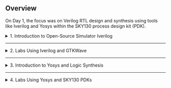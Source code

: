 

## Overview
On Day 1, the focus was on Verilog RTL design and synthesis using tools like Iverilog and Yosys within the SKY130 process design kit (PDK).


<details>
    <summary>1. Introduction to Open-Source Simulator Iverilog</summary>

- **Key Concepts**:
  - **Simulator**: A tool used to check the design of RTL (Register Transfer Level). The tool used for this purpose is Iverilog.
  - **Design**: Verilog code or a set of Verilog codes that implement the intended functionality to meet required specifications.
  - **Testbench**: A setup used to apply test vectors to the design to verify its functionality.

- **How It Works**:
  - The simulator checks for changes in input signals.
  - If there is a change in input, the output is evaluated.
  - If no input changes, there is no change in output.

- **Design Structure**:
  - The design may have one or more primary inputs and one or more primary outputs.
  - The testbench does not have primary inputs or outputs.

- **Iverilog-Based Simulation Flow**:
  - Both the design and the testbench are given to Iverilog.
  - Iverilog generates a VCD (Value Change Dump) file, which is then provided to GTKWave for waveform visualization.
</details>

--------------------------------------------------------------------------------------------------------------------------------------------------------------

<details>
    <summary>2. Labs Using Iverilog and GTKWave</summary>

- **Steps**:
  1. Load the latch and its testbench into Iverilog, then execute the `a.out` file.
     
     ![Latch Testbench](https://github.com/user-attachments/assets/f5c09d2d-8663-42db-854b-53cda992bac6)

  2. Load the `.vcd` file into GTKWave for waveform visualization.
     
     ![GTKWave Visualization](https://github.com/user-attachments/assets/475d843e-b965-4af9-a84b-c81a4ed22ae8)
</details>

--------------------------------------------------------------------------------------------------------------------------------------------------------------

<details>
    <summary>3. Introduction to Yosys and Logic Synthesis</summary>

#### Introduction to Yosys
- **Yosys**: A tool used to convert RTL into a netlist.
  - **Netlist**: Represents the design in terms of cells from the `.lib` (library) file.

    ![Yosys Tool](https://github.com/user-attachments/assets/50f13129-e000-45fc-a638-e76b554b804e)

- **Verification of Synthesis**:
  - The primary inputs and outputs of the synthesized netlist remain the same as in the RTL design, meaning the same testbench can be used.

    ![Netlist Verification](https://github.com/user-attachments/assets/2d289936-912b-4a13-a402-af55b73aeeab)

#### Introduction to Logic Synthesis
1. **RTL Design**: Behavioral representation of the required specification.

   ![RTL Design](https://github.com/user-attachments/assets/8af7b724-9f76-45aa-a56b-21fbd58f2757)

2. **Synthesis**: Conversion of RTL to gate-level, where the design is transformed into gates with interconnections.

3. **Netlist**: The output of the synthesis process, consisting of gates and their interconnections.

   ![Netlist](https://github.com/user-attachments/assets/1d80cc79-2931-4b27-9eae-fd5b9301cdee)

4. **.lib**: A collection of logical modules, including basic logic gates (e.g., AND, OR, NOT). Different flavors of the same gate exist (e.g., slow, medium, fast versions).

5. **Why Different Flavors of Gates?**: Faster cells are used for performance, while slower cells meet hold time constraints.
   ![Fast cells](https://github.com/user-attachments/assets/44928f5d-7fd3-4ecd-9e95-cf905cde974b)
   ![Slow cells](https://github.com/user-attachments/assets/9141d461-acad-4b9b-9467-958ab1a6f605)
7. **Selection of cells.
<img width="1042" alt="Screenshot 2024-10-22 at 9 53 13 AM" src="https://github.com/user-attachments/assets/080568c9-13af-4340-8448-a80009099884">
8. **Synthesis.
<img width="1059" alt="Screenshot 2024-10-22 at 9 54 08 AM" src="https://github.com/user-attachments/assets/97a840ad-cc7b-49de-a7c3-81874f6f25fb">

   
</details>

--------------------------------------------------------------------------------------------------------------------------------------------------------------


<details>
    <summary>4. Labs Using Yosys and SKY130 PDKs</summary>

#### Part 1
- **Lab Steps**:
  - Use Iverilog to simulate RTL and generate netlists using Yosys.
  - Visualize waveforms and analyze synthesized designs.
  1. Invoke yosys to start the synthesis tool:  
     `yosys`  
     ![Lab Example 1](https://github.com/user-attachments/assets/00fe4aa1-6fcf-4bff-bfa9-8ae8fb95b36b)
  2. Read liberty files (library cells):  
     `read_liberty -lib ../mylib/lib/sky130_fd_sc_hd__mux__2_1.lib`  
     ![Lab Example 2](https://github.com/user-attachments/assets/a9a6fba4-2481-4b85-a2be-57fc6b63c236)
  3. Check for errors by reading Verilog design:  
     `read_verilog good_mux.v`  
     ![Lab Example 3](https://github.com/user-attachments/assets/16568d51-9d18-4975-9603-0a2e7806b85e)
  4. Run synthesis process on top-level module:  
     `synth -top good_mux`  
     ![Lab Example 4](https://github.com/user-attachments/assets/bb294d66-7aac-4157-9c0c-42fe84e4c5f2)
  5. Perform logic optimization using ABC algorithm:  
     `abc -liberty ../mylib/lib/sky130_fd_sc_hd__mux__2_1.lib`  
     ![Lab Example 5](https://github.com/user-attachments/assets/586268ee-de55-4265-b8ca-1390df63b3c3)
  6. Creating netlist:
     `write_verilog good_mux_netlist.v`
     ![netlist creation](https://github.com/user-attachments/assets/e8478c08-3186-4e17-89b5-73ce7c92eaca)
  7. For Precise netlist:
     `write_verilog -noattr good_mux_netlist.v`
     ![Precise netlist](https://github.com/user-attachments/assets/26c0f7e3-2a13-4e24-9b85-76b5dbfaba7d)




     
</details>
